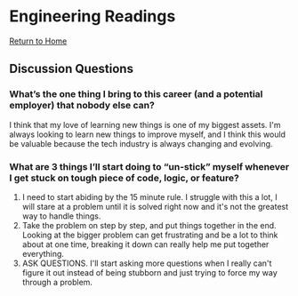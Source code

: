 # Engineering Readings

[Return to Home](https://sethppierce.github.io/reading-notes)

## Discussion Questions

### What’s the one thing I bring to this career (and a potential employer) that nobody else can?

I think that my love of learning new things is one of my biggest assets. I'm always looking to learn new things to improve myself, and I think this would be valuable because the tech industry is always changing and evolving.

### What are 3 things I’ll start doing to “un-stick” myself whenever I get stuck on tough piece of code, logic, or feature?

1. I need to start abiding by the 15 minute rule. I struggle with this a lot, I will stare at a problem until it is solved right now and it's not the greatest way to handle things.
2. Take the problem on step by step, and put things together in the end. Looking at the bigger problem can get frustrating and be a lot to think about at one time, breaking it down can really help me put together everything.
3. ASK QUESTIONS. I'll start asking more questions when I really can't figure it out instead of being stubborn and just trying to force my way through a problem.
